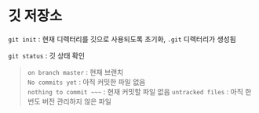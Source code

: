 # 깃 저장소
`git init` : 현재 디렉터리를 깃으로 사용되도록 초기화, `.git` 디렉터리가 생성됨

`git status` : 깃 상태 확인

> `on branch master`      : 현재 브랜치<br>
> `No commits yet`        : 아직 커밋한 파일 없음<br>
> `nothing to commit ~~~` : 현재 커밋할 파일 없음
> `untracked files`       : 아직 한번도 버전 관리하지 않은 파일




